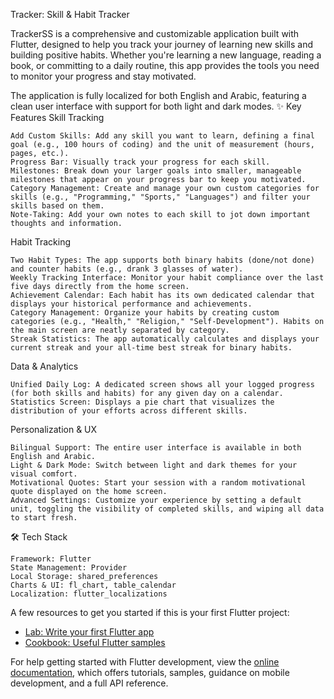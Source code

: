 Tracker: Skill & Habit Tracker

TrackerSS is a comprehensive and customizable application built with Flutter, designed to help you track your journey of learning new skills and building positive habits. Whether you're learning a new language, reading a book, or committing to a daily routine, this app provides the tools you need to monitor your progress and stay motivated.

The application is fully localized for both English and Arabic, featuring a clean user interface with support for both light and dark modes.
✨ Key Features
Skill Tracking

    Add Custom Skills: Add any skill you want to learn, defining a final goal (e.g., 100 hours of coding) and the unit of measurement (hours, pages, etc.).
    Progress Bar: Visually track your progress for each skill.
    Milestones: Break down your larger goals into smaller, manageable milestones that appear on your progress bar to keep you motivated.
    Category Management: Create and manage your own custom categories for skills (e.g., "Programming," "Sports," "Languages") and filter your skills based on them.
    Note-Taking: Add your own notes to each skill to jot down important thoughts and information.

Habit Tracking

    Two Habit Types: The app supports both binary habits (done/not done) and counter habits (e.g., drank 3 glasses of water).
    Weekly Tracking Interface: Monitor your habit compliance over the last five days directly from the home screen.
    Achievement Calendar: Each habit has its own dedicated calendar that displays your historical performance and achievements.
    Category Management: Organize your habits by creating custom categories (e.g., "Health," "Religion," "Self-Development"). Habits on the main screen are neatly separated by category.
    Streak Statistics: The app automatically calculates and displays your current streak and your all-time best streak for binary habits.

Data & Analytics

    Unified Daily Log: A dedicated screen shows all your logged progress (for both skills and habits) for any given day on a calendar.
    Statistics Screen: Displays a pie chart that visualizes the distribution of your efforts across different skills.

Personalization & UX

    Bilingual Support: The entire user interface is available in both English and Arabic.
    Light & Dark Mode: Switch between light and dark themes for your visual comfort.
    Motivational Quotes: Start your session with a random motivational quote displayed on the home screen.
    Advanced Settings: Customize your experience by setting a default unit, toggling the visibility of completed skills, and wiping all data to start fresh.

🛠️ Tech Stack

    Framework: Flutter
    State Management: Provider
    Local Storage: shared_preferences
    Charts & UI: fl_chart, table_calendar
    Localization: flutter_localizations

A few resources to get you started if this is your first Flutter project:

- [Lab: Write your first Flutter app](https://docs.flutter.dev/get-started/codelab)
- [Cookbook: Useful Flutter samples](https://docs.flutter.dev/cookbook)

For help getting started with Flutter development, view the
[online documentation](https://docs.flutter.dev/), which offers tutorials,
samples, guidance on mobile development, and a full API reference.
